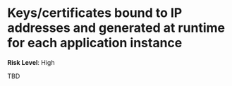 # Keys/certificates bound to IP addresses and generated at runtime for each application instance

**Risk Level**: High

TBD
